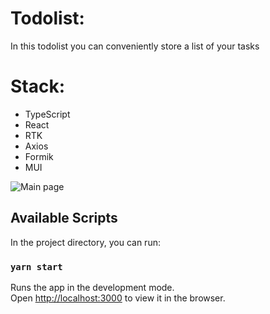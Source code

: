 # Todolist:

In this todolist you can conveniently store a list of your tasks

# Stack:

- TypeScript
- React
- RTK
- Axios
- Formik
- MUI

<image src="https://ltdfoto.ru/images/2023/03/10/SNIMOK-EKRANA-2023-03-10-155857.png" alt="Main page"/>


## Available Scripts

In the project directory, you can run:

### `yarn start`

Runs the app in the development mode.\
Open [http://localhost:3000](http://localhost:3000) to view it in the browser.
